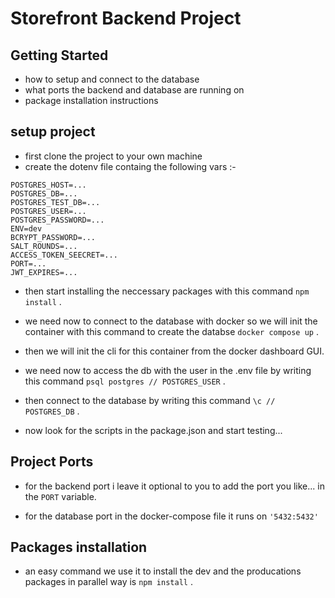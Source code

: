 # Storefront Backend Project

## Getting Started

- how to setup and connect to the database
- what ports the backend and database are running on
- package installation instructions

## setup project

- first clone the project to your own machine
- create the dotenv file containg the following vars :-

```
POSTGRES_HOST=...
POSTGRES_DB=...
POSTGRES_TEST_DB=...
POSTGRES_USER=...
POSTGRES_PASSWORD=...
ENV=dev
BCRYPT_PASSWORD=...
SALT_ROUNDS=...
ACCESS_TOKEN_SEECRET=...
PORT=...
JWT_EXPIRES=...
```

- then start installing the neccessary packages with this command `npm install` .

- we need now to connect to the database with docker so we will init the container with this command to create the databse `docker compose up` .
- then we will init the cli for this container
  from the docker dashboard GUI.
- we need now to access the db with the user in the .env file by writing this command `psql postgres // POSTGRES_USER` .
- then connect to the database by writing this command `\c // POSTGRES_DB` .
- now look for the scripts in the package.json and start testing...

## Project Ports

- for the backend port i leave it optional to you to add the port you like... in the `PORT` variable.

- for the database port in the docker-compose file it runs on `'5432:5432'`

## Packages installation

- an easy command we use it to install the dev and the producations packages in parallel way is `npm install` .
